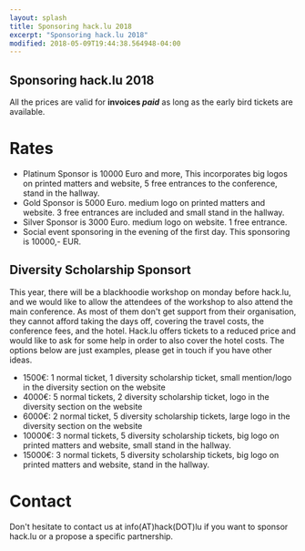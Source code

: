 ```yaml
---
layout: splash
title: Sponsoring hack.lu 2018
excerpt: "Sponsoring hack.lu 2018"
modified: 2018-05-09T19:44:38.564948-04:00
---
```



Sponsoring hack.lu 2018
-----------------------

All the prices are valid for **invoices *paid*** as long as the early bird tickets are available.

Rates
=====

- Platinum Sponsor is 10000 Euro and more, This incorporates big logos on printed matters and website, 5 free entrances to the conference, stand in the hallway.
- Gold Sponsor is 5000 Euro. medium logo on printed matters and website.  3 free entrances are included and small stand in the hallway.
- Silver Sponsor is 3000 Euro. medium logo on website. 1 free entrance.
- Social event sponsoring in the evening of the first day. This sponsoring is 10000,- EUR.

Diversity Scholarship Sponsort
------------------------------

This year, there will be a blackhoodie workshop on monday before hack.lu, and we would like to allow the attendees of the workshop to also attend the main conference. As most of them don't get support from their organisation, they cannot afford taking the days off, covering the travel costs, the conference fees, and the hotel.
Hack.lu offers tickets to a reduced price and would like to ask for some help in order to also cover the hotel costs. 
The options below are just examples, please get in touch if you have other ideas.

- 1500€: 1 normal ticket, 1 diversity scholarship ticket, small mention/logo in the diversity section on the website
- 4000€: 5 normal tickets, 2 diversity scholarship ticket, logo in the diversity section on the website
- 6000€: 2 normal ticket, 5 diversity scholarship tickets, large logo in the diversity section on the website
- 10000€: 3 normal tickets, 5 diversity scholarship tickets, big logo on printed matters and website, small stand in the hallway.
- 15000€: 3 normal tickets, 5 diversity scholarship tickets, big logo on printed matters and website, stand in the hallway.

Contact
=======

Don't hesitate to contact us at info(AT)hack(DOT)lu if you want to sponsor hack.lu or a propose a specific partnership.

